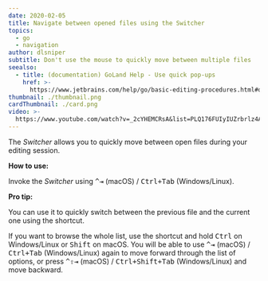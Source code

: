 ```yaml
---
date: 2020-02-05
title: Navigate between opened files using the Switcher
topics:
  - go
  - navigation
author: dlsniper
subtitle: Don't use the mouse to quickly move between multiple files
seealso:
  - title: (documentation) GoLand Help - Use quick pop-ups
    href: >-
      https://www.jetbrains.com/help/go/basic-editing-procedures.html#quick_popups
thumbnail: ./thumbnail.png
cardThumbnail: ./card.png
video: >-
  https://www.youtube.com/watch?v=_2cYHEMCRsA&list=PLQ176FUIyIUZrbrlz4AY1V8VzBJKZyVlW&index=82
---
```


The _Switcher_ allows you to quickly move between open files during your editing session.

**How to use:**

Invoke the _Switcher_ using <kbd>^⇥</kbd> (macOS) / <kbd>Ctrl+Tab</kbd> (Windows/Linux).

**Pro tip:**

You can use it to quickly switch between the previous file and the current one using the shortcut.

If you want to browse the whole list, use the shortcut and hold <kbd>Ctrl</kbd> on Windows/Linux or <kbd>Shift</kbd> on macOS.
You will be able to use <kbd>^⇥</kbd> (macOS) / <kbd>Ctrl+Tab</kbd> (Windows/Linux) again to move forward through the list of options, or press <kbd>^⇧⇥</kbd> (macOS) / <kbd>Ctrl+Shift+Tab</kbd> (Windows/Linux) and move backward.
